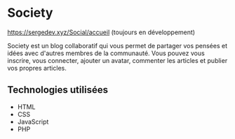 # Society

https://sergedev.xyz/Social/accueil (toujours en développement)

Society est un blog collaboratif qui vous permet de partager vos pensées et idées avec d'autres membres de la communauté. Vous pouvez vous inscrire, vous connecter, ajouter un avatar, commenter les articles et publier vos propres articles. 

## Technologies utilisées

- HTML
- CSS
- JavaScript
- PHP

